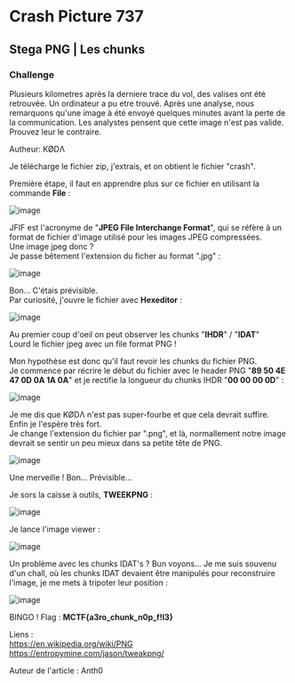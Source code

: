 # Crash Picture 737
## Stega PNG | Les chunks

### Challenge
Plusieurs kilometres après la derniere trace du vol, des valises ont été retrouvée. Un ordinateur a pu etre trouvé. Après une analyse, nous remarquons qu'une image à été envoyé quelques minutes avant la perte de la communication. Les analystes pensent que cette image n'est pas valide. Prouvez leur le contraire.

Autheur: KØDΛ

Je télécharge le fichier zip, j'extrais, et on obtient le fichier "crash".  

Première étape, il faut en apprendre plus sur ce fichier en utilisant la commande **File** :  

![image](https://user-images.githubusercontent.com/70716302/232286608-69ce9ac2-c5cd-4326-80ce-9a4248469a3a.png)  

JFIF est l'acronyme de "**JPEG File Interchange Format**", qui se réfère à un format de fichier d'image utilisé pour les images JPEG compressées.  
Une image jpeg donc ?  
Je passe bêtement l'extension du ficher au format ".jpg" :  

![image](https://user-images.githubusercontent.com/70716302/232286949-f650a10e-e104-48d8-9b77-f9db1c3b9ef7.png)

Bon... C'étais prévisible.  
Par curiosité, j'ouvre le fichier avec **Hexeditor** :  

![image](https://user-images.githubusercontent.com/70716302/232287522-c3796f3b-0d57-43bf-9090-4fc77e32565e.png)

Au premier coup d'oeil on peut observer les chunks "**IHDR**" / "**IDAT**"  
Lourd le fichier jpeg avec un file format PNG !  

Mon hypothèse est donc qu'il faut revoir les chunks du fichier PNG.  
Je commence par récrire le début du fichier avec le header PNG "**89 50 4E 47 0D 0A 1A 0A**" et je rectifie la longueur du chunks IHDR "**00 00 00 0D**" :  

![image](https://user-images.githubusercontent.com/70716302/232288071-ee4e931b-5832-4667-9ff7-2834508df9ae.png)  

Je me dis que KØDΛ n'est pas super-fourbe et que cela devrait suffire. Enfin je l'espère très fort.  
Je change l'extension du fichier par ".png", et là, normallement notre image devrait se sentir un peu mieux dans sa petite tête de PNG.  

![image](https://user-images.githubusercontent.com/70716302/232288156-54663415-a311-49c8-af81-6935af11a031.png)  

Une merveille ! Bon... Prévisible...  

Je sors la caisse à outils, **TWEEKPNG** :  

![image](https://user-images.githubusercontent.com/70716302/232288336-562d930b-0b8a-4389-948f-97c60437c3a3.png)  

Je lance l'image viewer :  

![image](https://user-images.githubusercontent.com/70716302/232288364-e90d9bae-d6ca-45ff-8755-12f80469b867.png)  

Un problème avec les chunks IDAT's ? Bun voyons... Je me suis souvenu d'un chall, où les chunks IDAT devaient être manipulés pour reconstruire l'image, je me mets à tripoter leur position :  

![image](https://user-images.githubusercontent.com/70716302/232288814-f091cb75-97fb-4be5-9a4b-a0ff842fc465.png)  

BINGO ! Flag : **MCTF{a3ro_chunk_n0p_f!l3}**  

Liens :  
https://en.wikipedia.org/wiki/PNG  
https://entropymine.com/jason/tweakpng/  

Auteur de l'article : Anth0

